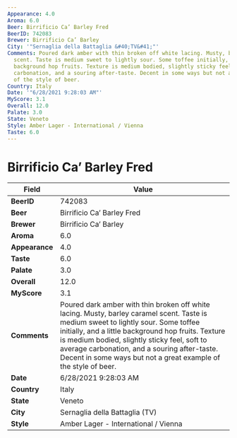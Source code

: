 ```yaml
---
Appearance: 4.0
Aroma: 6.0
Beer: Birrificio Ca’ Barley Fred
BeerID: 742083
Brewer: Birrificio Ca’ Barley
City: '"Sernaglia della Battaglia &#40;TV&#41;"'
Comments: Poured dark amber with thin broken off white lacing. Musty, barley caramel
  scent. Taste is medium sweet to lightly sour. Some toffee initially, and a little
  background hop fruits. Texture is medium bodied, slightly sticky feel, soft to average
  carbonation, and a souring after-taste. Decent in some ways but not a great example
  of the style of beer.
Country: Italy
Date: '"6/28/2021 9:28:03 AM"'
MyScore: 3.1
Overall: 12.0
Palate: 3.0
State: Veneto
Style: Amber Lager - International / Vienna
Taste: 6.0
---
```


# Birrificio Ca’ Barley Fred

| Field         | Value |
|---------------|-------|
| **BeerID** | 742083 |
| **Beer** | Birrificio Ca’ Barley Fred |
| **Brewer** | Birrificio Ca’ Barley |
| **Aroma** | 6.0 |
| **Appearance** | 4.0 |
| **Taste** | 6.0 |
| **Palate** | 3.0 |
| **Overall** | 12.0 |
| **MyScore** | 3.1 |
| **Comments** | Poured dark amber with thin broken off white lacing. Musty, barley caramel scent. Taste is medium sweet to lightly sour. Some toffee initially, and a little background hop fruits. Texture is medium bodied, slightly sticky feel, soft to average carbonation, and a souring after-taste. Decent in some ways but not a great example of the style of beer. |
| **Date** | 6/28/2021 9:28:03 AM |
| **Country** | Italy |
| **State** | Veneto |
| **City** | Sernaglia della Battaglia &#40;TV&#41; |
| **Style** | Amber Lager - International / Vienna |
